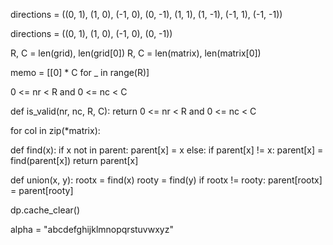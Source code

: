 directions = ((0, 1), (1, 0), (-1, 0), (0, -1), (1, 1), (1, -1), (-1, 1), (-1, -1))

directions = ((0, 1), (1, 0), (-1, 0), (0, -1))

R, C = len(grid), len(grid[0])
R, C = len(matrix), len(matrix[0])

memo = [[0] * C for _ in range(R)]

0 <= nr < R and 0 <= nc < C

def is_valid(nr, nc, R, C):
    return 0 <= nr < R and 0 <= nc < C

for col in zip(*matrix): 

def find(x):
    if x not in parent:
        parent[x] = x
    else:
        if parent[x] != x:
            parent[x] = find(parent[x])
    return parent[x]

def union(x, y):
    rootx = find(x)
    rooty = find(y)
    if rootx != rooty:
        parent[rootx] = parent[rooty]

dp.cache_clear()

alpha = "abcdefghijklmnopqrstuvwxyz"